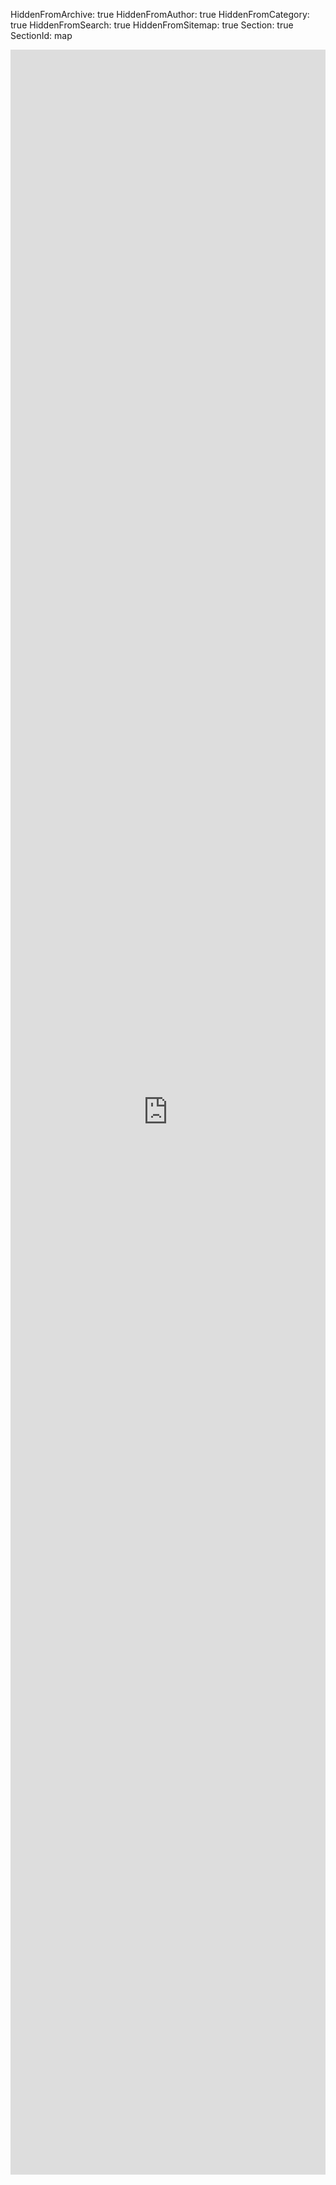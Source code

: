 HiddenFromArchive: true
HiddenFromAuthor: true
HiddenFromCategory: true
HiddenFromSearch: true
HiddenFromSitemap: true
Section: true
SectionId: map

<iframe id="if_kvm" name="if_kvm" style="height:85vh;display: inline-block; border: none;" src="https://kartevonmorgen.org/#/?center=37.788,-30.938&zoom=3.00&search=%23filmmakers4future" width="100%" height="100%"> </iframe>
